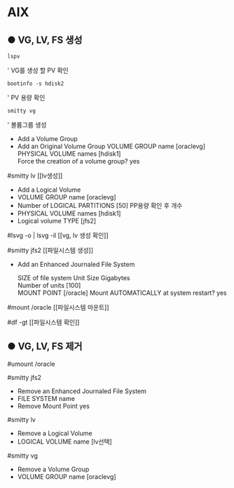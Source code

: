 AIX
=
● VG, LV, FS 생성
-

```
lspv	
```
' VG를 생성 할 PV 확인
```
bootinfo -s hdisk2		
```
' PV 용량 확인
```
smitty vg		
```
' 볼륨그룹 생성
- Add a Volume Group
- Add an Original Volume Group
	VOLUME GROUP name                                  [oraclevg]
	PHYSICAL VOLUME names                              [hdisk1]  
	Force the creation of a volume group?               yes

#smitty lv		[[lv생성]]
- Add a Logical Volume
- VOLUME GROUP name                                  [oraclevg]
- Number of LOGICAL PARTITIONS                       [50]		PP용량 확인 후 개수 
- PHYSICAL VOLUME names                              [hdisk1] 
- Logical volume TYPE                                [jfs2] 

#lsvg -o | lsvg -il		[[vg, lv 생성 확인]]

#smitty jfs2		[[파일시스템 생성]]
- Add an Enhanced Journaled File System

  SIZE of file system
          Unit Size                                   Gigabytes                                                                                    
          Number of units                            [100]                                                                                          
  MOUNT POINT                                        [/oracle]
  Mount AUTOMATICALLY at system restart?              yes                   

#mount /oracle [[파일시스템 마운트]]

#df -gt	[[파일시스템 확인]]

● VG, LV, FS 제거
-

#umount /oracle

#smitty jfs2
- Remove an Enhanced Journaled File System
- FILE SYSTEM name                                                                                                                                 
- Remove Mount Point                                  yes      

#smitty lv
- Remove a Logical Volume
- LOGICAL VOLUME name                                [lv선택]

#smitty vg
- Remove a Volume Group
- VOLUME GROUP name                                  [oraclevg]   


